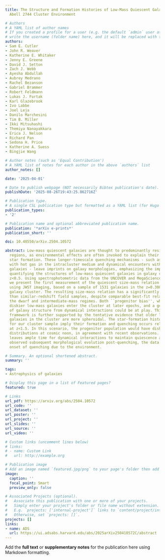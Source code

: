 ```yaml
---
title: The Structure and Formation Histories of Low-Mass Quiescent Galaxies in the
  Abell 2744 Cluster Environment

# Authors
# A YAML list of author names
# If you created a profile for a user (e.g. the default `admin` user at `content/authors/admin/`), 
# write the username (folder name) here, and it will be replaced with their full name and linked to their profile.
authors:
- Sam E. Cutler
- John R. Weaver
- Katherine E. Whitaker
- Jenny E. Greene
- David J. Setton
- Zach J. Webb
- Ayesha Abdullah
- Aubrey Medrano
- Rachel Bezanson
- Gabriel Brammer
- Robert Feldmann
- Lukas J. Furtak
- Karl Glazebrook
- Ivo Labbe
- Joel Leja
- Danilo Marchesini
- Tim B. Miller
- Ikki Mitsuhashi
- Themiya Nanayakkara
- Erica J. Nelson
- Richard Pan
- Sedona H. Price
- Katherine A. Suess
- Bingjie Wang

# Author notes (such as 'Equal Contribution')
# A YAML list of notes for each author in the above `authors` list
author_notes: []

date: '2025-04-01'

# Date to publish webpage (NOT necessarily Bibtex publication's date).
publishDate: '2025-08-26T19:43:25.862716Z'

# Publication type.
# A single CSL publication type but formatted as a YAML list (for Hugo requirements).
publication_types:
- '2'

# Publication name and optional abbreviated publication name.
publication: '*arXiv e-prints*'
publication_short: ''

doi: 10.48550/arXiv.2504.10572

abstract: Low-mass quiescent galaxies are thought to predominantly reside in overdense
  regions, as environmental effects are often invoked to explain their shutdown of
  star formation. These longer-timescale quenching mechanisms - such as interactions
  with hot gas in the intracluster medium and dynamical encounters with other cluster
  galaxies - leave imprints on galaxy morphologies, emphasizing the importance of
  quantifying the structures of low-mass quiescent galaxies in galaxy clusters at
  z<0.5. Using spectrophotometric data from the UNCOVER and MegaScience programs,
  we present the first measurement of the quiescent size-mass relation between 7<log(M_⋆/M_⊙)<10
  using JWST imaging, based on a sample of 1531 galaxies in the z=0.308 Abell 2744
  galaxy cluster. The resulting size-mass relation has a significantly higher scatter
  than similar-redshift field samples, despite comparable best-fit relations in both
  the dwarf and intermediate-mass regimes. Both ``progenitor bias'', where larger,
  diskier low-mass galaxies enter the cluster at later epochs, and a general expansion
  of galaxy structure from dynamical interactions could be at play. This evolutionary
  framework is further supported by the tentative evidence that older low-mass quiescent
  galaxies in the cluster are more spheroidal. The star-formation histories derived
  for our cluster sample imply their formation and quenching occurs relatively late,
  at z<1.5. In this scenario, the progenitor population would have disky axis-ratio
  distributions at cosmic noon, in agreement with recent observations. While this
  leaves ample time for dynamical interactions to maintain quiescence and drive the
  observed subsequent morphological evolution post-quenching, the data disfavors an
  onset of quenching due to the environment.

# Summary. An optional shortened abstract.
summary: ''

tags:
- Astrophysics of galaxies

# Display this page in a list of Featured pages?
featured: true

# Links
url_pdf: https://arxiv.org/abs/2504.10572
url_code: ''
url_dataset: ''
url_poster: ''
url_project: ''
url_slides: ''
url_source: ''
url_video: ''

# Custom links (uncomment lines below)
# links:
# - name: Custom Link
#   url: http://example.org

# Publication image
# Add an image named `featured.jpg/png` to your page's folder then add a caption below.
image:
  caption: ''
  focal_point: Smart
  preview_only: false

# Associated Projects (optional).
#   Associate this publication with one or more of your projects.
#   Simply enter your project's folder or file name without extension.
#   E.g. `projects: ['internal-project']` links to `content/project/internal-project/index.md`.
#   Otherwise, set `projects: []`.
projects: []
links:
- name: ADS
  url: https://ui.adsabs.harvard.edu/abs/2025arXiv250410572C/abstract
---
```


Add the **full text** or **supplementary notes** for the publication here using Markdown formatting.
